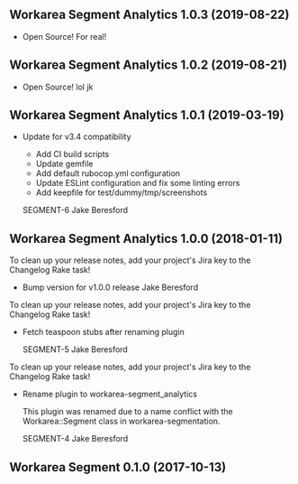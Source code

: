 Workarea Segment Analytics 1.0.3 (2019-08-22)
--------------------------------------------------------------------------------

* Open Source! For real!



Workarea Segment Analytics 1.0.2 (2019-08-21)
--------------------------------------------------------------------------------

* Open Source! lol jk



Workarea Segment Analytics 1.0.1 (2019-03-19)
--------------------------------------------------------------------------------

*   Update for v3.4 compatibility

    * Add CI build scripts
    * Update gemfile
    * Add default rubocop.yml configuration
    * Update ESLint configuration and fix some linting errors
    * Add keepfile for test/dummy/tmp/screenshots

    SEGMENT-6
    Jake Beresford



Workarea Segment Analytics 1.0.0 (2018-01-11)
--------------------------------------------------------------------------------

To clean up your release notes, add your project's Jira key to the Changelog Rake task!
*   Bump version for v1.0.0 release
    Jake Beresford

To clean up your release notes, add your project's Jira key to the Changelog Rake task!
*   Fetch teaspoon stubs after renaming plugin

    SEGMENT-5
    Jake Beresford

To clean up your release notes, add your project's Jira key to the Changelog Rake task!
*   Rename plugin to workarea-segment_analytics

    This plugin was renamed due to a name conflict with the Workarea::Segment class in workarea-segmentation.

    SEGMENT-4
    Jake Beresford


Workarea Segment 0.1.0 (2017-10-13)
--------------------------------------------------------------------------------

